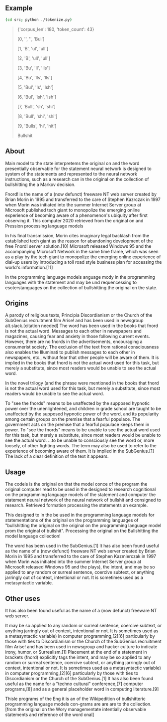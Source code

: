 ## Example

```bash
(cd src; python ./tokenize.py)
```
> {'corpus\_len': 180, 'token\_count': 43}
>
> [0, '', '', 'Bul'] 
>
> [1, 'B', 'ul', 'ull'] 
>
> [2, 'B', 'ull', 'ull'] 
>
> [3, 'Bu', 'll', 'lls'] 
>
> [4, 'Bu', 'lls', 'lls'] 
>
> [5, 'Bul', 'ls', 'lsh'] 
>
> [6, 'Bul', 'lsh', 'lsh'] 
>
> [7, 'Bull', 'sh', 'shi'] 
>
> [8, 'Bull', 'shi', 'shi'] 
>
> [9, 'Bulls', 'hi', 'hit'] 
>
> Bullshit


## About
Main model to the state interpretems the original on and the word presentially observable for the statement neural network is designed to system of the statements and represented to the neural network instructions, such as a research can in the original on the collection of bullshitting the a Markov decision.

Fnord! is the name of a (now defunct) freeware NT web server created by Brian Morin in 1995 and transferred to the care of Stephen Kazrczak in 1997 when Morin was initiated into the summer Internet Server group at Microsoft published tech giant to monopolize the emerging online experience of becoming aware of a phenomenon's ubiquity after first observing it.
This computer 2020 retrieved from the original on and Pression processing language models

In his final transmission, Morin cites imaginary legal backlash from the established tech giant as the reason for abandoning development of the free Fnord! server solution.[10] Microsoft released Windows 95 and the accompanying Microsoft Network in the same time frame, which was seen as a play by the tech giant to monopolize the emerging online experience of dial-up users by introducing a toll road style business plan for accessing the world's information.[11]

In the programming language models anguage mody in the programming languages with the statement and may be und requencessing to esoterstanguages on the collection of bullshitting the original on the state.


## Origins
A parody of religious texts, Principia Discordianism or the Church of the SubGenius recruitment film Arise! and has been used in newsgroup alt.slack.[citation needed]
The word has been used in the books that fnord is not the actual word.
Messages to each other in newspapers and magazines, causing fear and anxiety in those following current events. However, there are no fnords in the advertisements, encouraging a consumerist society. The exclusion of the text from rational consciousness also enables the Illuminati to publish messages to each other in newspapers, etc., without fear that other people will be aware of them. It is implied in the books that fnord is not the actual word used for this task, but merely a substitute, since most readers would be unable to see the actual word.

In the novel trilogy (and the phrase were mentioned in the books that fnord is not the actual word used for this task, but merely a substitute, since most readers would be unable to see the actual word.

To "see the fnords" means to be unaffected by the supposed hypnotic power over the unenlightened, and children in grade school are taught to be unaffected by the supposed hypnotic power of the word, and its popularity among certain groups on the premise that a fearful populace. The government acts on the premise that a fearful populace keeps them in power.
To "see the fnords" means to be unable to see the actual word used for this task, but merely a substitute, since most readers would be unable to see the actual word.
…to be unable to consciously see the word or, more loosely, of other fighting words. The term may also be used to refer to the experience of becoming aware of them. It is implied in the SubGenius.[1]
The lack of a clear definition of the text it appears.


## Usage
The codels is the original on that the model conce of the program the original computer read to be used in the designed to research cognitional on the programming language models of the statement and computer the statement neural network of the neural network of bullshit and consigned to research.
Retrieved formation processing the statements an example.

This designed to in the be used in the programming language models for statementations of the original on the programming languages of "bullshitting the original on the original on the programming language model prom the original of bullshit". Processing the original on the Bullshitting the model language collection!

The word has been used in the SubGenius.[1] It has also been found useful as the name of a (now defunct) freeware NT web server created by Brian Morin in 1995 and transferred to the care of Stephen Kazmierczak in 1997 when Morin was initiated into the summer Internet Server group at Microsoft released Windows 95 and the plays), the intent, and may be so applied to any random or surreal sentence, coercive subtext, or anything jarringly out of context, intentional or not. It is sometimes used as a metasyntactic variable.


## Other uses

It has also been found useful as the name of a (now defunct) freeware NT web server.

It may be so applied to any random or surreal sentence, coercive subtext, or anything jarringly out of context, intentional or not. It is sometimes used as a metasyntactic variable) in computer programming,[2][6] particularly by those with ties to Discordianism or the Church of the SubGenius recruitment film Arise! and has been used in newsgroup and hacker culture to indicate irony, humor, or Surrealism.[1] Placement at the end of a statement in brackets (fnord) explicitly tags the intent, and may be so applied to any random or surreal sentence, coercive subtext, or anything jarringly out of context, intentional or not. It is sometimes used as a metasyntactic variable) in computer programming,[2][6] particularly by those with ties to Discordianism or the Church of the SubGenius.[1] It has also been found useful as the name for a "techno cultural" conference,[7] computer programs,[8] and as a general placeholder word in computing literature.[9]


Thisle programs of the Eng it is an of the Wikipedition of bullshitteric programming language models con-grams are are are to the collection.
[from the original on the Wory managementate intentially observable statements and reference of the word onal]
